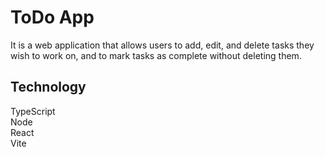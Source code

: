 # ToDo App
It is a web application that allows users to add, edit, and delete tasks they wish to work on, and to mark tasks as complete without deleting them.

## Technology
TypeScript  
Node  
React  
Vite  
